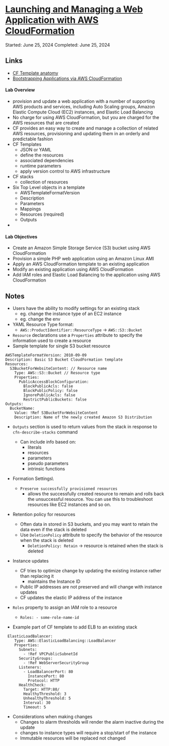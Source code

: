 # [Launching and Managing a Web Application with AWS CloudFormation](https://explore.skillbuilder.aws/learn/course/406/play/25505/launching-and-managing-a-web-application-with-aws-cloudformation;lp=1046)

Started: June 25, 2024
Completed: June 25, 2024

## Links
- [CF Template anatomy](https://docs.aws.amazon.com/AWSCloudFormation/latest/UserGuide/template-anatomy.html#concept-template-description)
- [Bootstrapping Applications via AWS CloudFormation](https://s3.amazonaws.com/cloudformation-examples/BoostrappingApplicationsWithAWSCloudFormation.pdf)

#### Lab Overview
- provision and update a web application with a number of supporting AWS products and services, including Auto Scaling groups, Amazon Elastic Compute Cloud (EC2) instances, and Elastic Load Balancing
- No charge for using AWS CloudFormation, but you are charged for the AWS resources that are created
- CF provides an easy way to create and manage a collection of related AWS resources, provisioning and updating them in an orderly and predictable fashion
- CF Templates
  - JSON or YAML
  - define the resources
  - associated dependencies
  - runtime parameters
  - apply version control to AWS infrastructure
- CF stacks
  - collection of resources
- Six Top Level objects in a template
  - AWSTemplateFormatVersion
  - Description
  - Parameters
  - Mappings
  - Resources (required)
  - Outputs
- 
#### Lab Objectives
- Create an Amazon Simple Storage Service (S3) bucket using AWS CloudFormation
- Provision a simple PHP web application using an Amazon Linux AMI
- Apply an AWS CloudFormation template to an existing application
- Modify an existing application using AWS CloudFormation
- Add IAM roles and Elastic Load Balancing to the application using AWS CloudFormation

## Notes 
- Users have the ability to modify settings for an existing stack
  - eg. change the instance type of an EC2 instance
  - eg. change the env
- YAML Resource Type format:
  - `AWS::ProductIdentifier::ResourceType` -> `AWS::S3::Bucket`
- `Resource` declarations use a `Properties` attribute to specify the information used to create a resource
- Sample template for single S3 bucket resource
```
AWSTemplateFormatVersion: 2010-09-09
Description: Basic S3 Bucket CloudFormation template
Resources:
  S3BucketForWebsiteContent: // Resource name
    Type: AWS::S3::Bucket // Resource type
    Properties:
      PublicAccessBlockConfiguration:
        BlockPublicAcls: false
        BlockPublicPolicy: false
        IgnorePublicAcls: false
        RestrictPublicBuckets: false
Outputs:
  BucketName:
    Value: !Ref S3BucketForWebsiteContent
    Description: Name of the newly created Amazon S3 Distribution

```

- `Outputs` section is used to return values from the stack in response to `cfn-describe-stacks` command
  - Can include info based on:
    - literals
    - resources
    - parameters
    - pseudo parameters
    - intrinsic functions

- Formation Settings\
  - `Preserve successfully provisioned resources`
    - allows the successfully created resource to remain and rolls back the unsuccessful resource. You can use this to troubleshoot resources like EC2 instances and so on.

- Retention policy for resources
  - Often data in stored in S3 buckets, and you may want to retain the data even if the stack is deleted
  - Use `DeletionPolicy` attribute to specify the behavior of the resource when the stack is deleted
    - `DeletionPolicy: Retain` -> resource is retained when the stack is deleted

- Instance updates
  - CF tries to optimize change by updating the existing instance rather than replacing it
    - maintains the Instance ID
  - Public IP addresses are not preserved and will change with instance updates
  - CF updates the elastic IP address of the instance

- `Roles` property to assign an IAM role to a resource
  - `Roles: - some-role-name-id`

- Example part of CF template to add ELB to an existing stack
```
 ElasticLoadBalancer:
    Type: AWS::ElasticLoadBalancing::LoadBalancer
    Properties:
      Subnets:
        - !Ref VPCPublicSubnetId
      SecurityGroups:
        - !Ref WebServerSecurityGroup
      Listeners:
        - LoadBalancerPort: 80
          InstancePort: 80
          Protocol: HTTP
      HealthCheck:
        Target: HTTP:80/
        HealthyThreshold: 3
        UnhealthyThreshold: 5
        Interval: 30
        Timeout: 5
```
- Considerations when making changes
  - Changes to alarm thresholds will render the alarm inactive during the update
  - changes to instance types will require a stop/start of the instance
  - Immutable resources will be replaced not changed